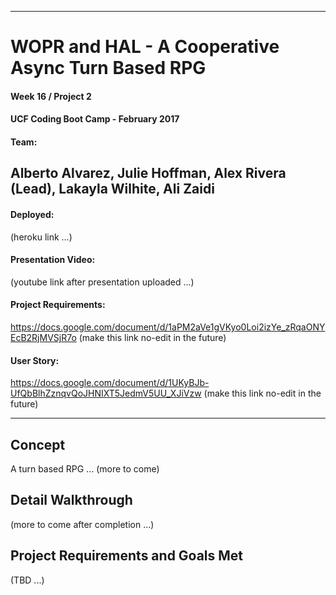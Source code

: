-----------------------------------------
# WOPR and HAL - A Cooperative Async Turn Based RPG

#### Week 16 / Project 2
#### UCF Coding Boot Camp - February 2017

#### Team:
Alberto Alvarez, Julie Hoffman, Alex Rivera (Lead), Lakayla Wilhite, Ali Zaidi
-----------------------------------------

#### Deployed:
(heroku link ...)

#### Presentation Video:
(youtube link after presentation uploaded ...)

#### Project Requirements:
https://docs.google.com/document/d/1aPM2aVe1gVKyo0Loi2izYe_zRqaONYEcB2RjMVSjR7o
(make this link no-edit in the future)

#### User Story:
https://docs.google.com/document/d/1UKyBJb-UfQbBlhZznqvQoJHNIXT5JedmV5UU_XJiVzw
(make this link no-edit in the future)

-----------------------------------------

## Concept
A turn based RPG ... (more to come)

## Detail Walkthrough
(more to come after completion ...)

## Project Requirements and Goals Met
(TBD ...)